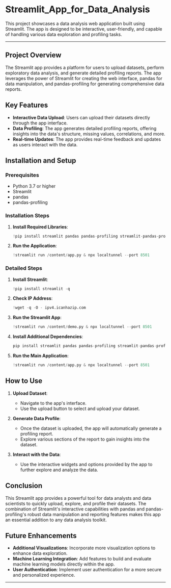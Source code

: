 # Streamlit_App_for_Data_Analysis

This project showcases a data analysis web application built using Streamlit. The app is designed to be interactive, user-friendly, and capable of handling various data exploration and profiling tasks.

---

<p>

## Project Overview

The Streamlit app provides a platform for users to upload datasets, perform exploratory data analysis, and generate detailed profiling reports. The app leverages the power of Streamlit for creating the web interface, pandas for data manipulation, and pandas-profiling for generating comprehensive data reports.

## Key Features

- **Interactive Data Upload**: Users can upload their datasets directly through the app interface.
- **Data Profiling**: The app generates detailed profiling reports, offering insights into the data's structure, missing values, correlations, and more.
- **Real-time Updates**: The app provides real-time feedback and updates as users interact with the data.

## Installation and Setup

### Prerequisites

- Python 3.7 or higher
- Streamlit
- pandas
- pandas-profiling

### Installation Steps

1. **Install Required Libraries**:
   ```python
   !pip install streamlit pandas pandas-profiling streamlit-pandas-profiling
   ```

2. **Run the Application**:
   ```python
   !streamlit run /content/app.py & npx localtunnel --port 8501
   ```

### Detailed Steps

1. **Install Streamlit**:
   ```python
   !pip install streamlit -q
   ```

2. **Check IP Address**:
   ```python
   !wget -q -O - ipv4.icanhazip.com
   ```

3. **Run the Streamlit App**:
   ```python
   !streamlit run /content/demo.py & npx localtunnel --port 8501
   ```

4. **Install Additional Dependencies**:
   ```python
   pip install streamlit pandas pandas-profiling streamlit-pandas-profiling
   ```

5. **Run the Main Application**:
   ```python
   !streamlit run /content/app.py & npx localtunnel --port 8501
   ```

## How to Use

1. **Upload Dataset**:
   - Navigate to the app's interface.
   - Use the upload button to select and upload your dataset.

2. **Generate Data Profile**:
   - Once the dataset is uploaded, the app will automatically generate a profiling report.
   - Explore various sections of the report to gain insights into the dataset.

3. **Interact with the Data**:
   - Use the interactive widgets and options provided by the app to further explore and analyze the data.

## Conclusion

This Streamlit app provides a powerful tool for data analysts and data scientists to quickly upload, explore, and profile their datasets. The combination of Streamlit's interactive capabilities with pandas and pandas-profiling's robust data manipulation and reporting features makes this app an essential addition to any data analysis toolkit.

## Future Enhancements

- **Additional Visualizations**: Incorporate more visualization options to enhance data exploration.
- **Machine Learning Integration**: Add features to build and evaluate machine learning models directly within the app.
- **User Authentication**: Implement user authentication for a more secure and personalized experience.

---

</p>

